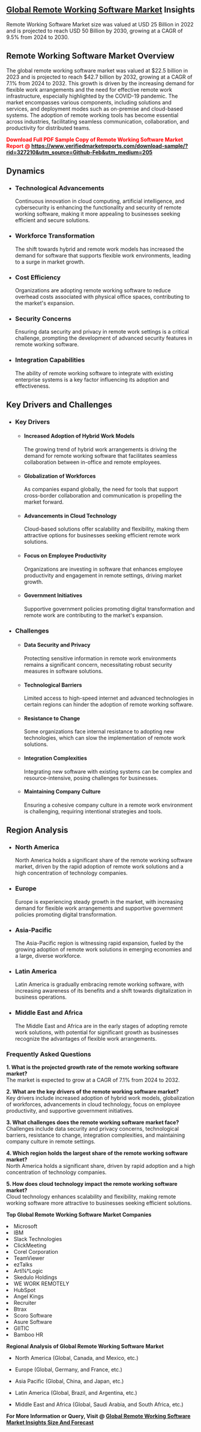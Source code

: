 <h2><a href="https://www.verifiedmarketreports.com/download-sample/?rid=327210&amp;utm_source=Github&amp;utm_medium=205" target="_blank">Global Remote Working Software Market</a> Insights</h2><p>Remote Working Software Market size was valued at USD 25 Billion in 2022 and is projected to reach USD 50 Billion by 2030, growing at a CAGR of 9.5% from 2024 to 2030.</p><p> <h2>Remote Working Software Market Overview</h2> <p>The global remote working software market was valued at $22.5 billion in 2023 and is projected to reach $42.7 billion by 2032, growing at a CAGR of 7.1% from 2024 to 2032. This growth is driven by the increasing demand for flexible work arrangements and the need for effective remote work infrastructure, especially highlighted by the COVID-19 pandemic. The market encompasses various components, including solutions and services, and deployment modes such as on-premise and cloud-based systems. The adoption of remote working tools has become essential across industries, facilitating seamless communication, collaboration, and productivity for distributed teams. </p> <p><strong><p><span class=""><span style="color: #ff0000;"><strong>Download Full PDF Sample Copy of Remote Working Software Market Report</strong> @ </span><a href="https://www.verifiedmarketreports.com/download-sample/?rid=327210&amp;utm_source=Github-Feb&amp;utm_medium=205" target="_blank">https://www.verifiedmarketreports.com/download-sample/?rid=327210&amp;utm_source=Github-Feb&amp;utm_medium=205</a></span></p></strong></p> <h2>Dynamics</h2> <ul> <li><h3>Technological Advancements</h3> <p>Continuous innovation in cloud computing, artificial intelligence, and cybersecurity is enhancing the functionality and security of remote working software, making it more appealing to businesses seeking efficient and secure solutions.</p> </li> <li><h3>Workforce Transformation</h3> <p>The shift towards hybrid and remote work models has increased the demand for software that supports flexible work environments, leading to a surge in market growth.</p> </li> <li><h3>Cost Efficiency</h3> <p>Organizations are adopting remote working software to reduce overhead costs associated with physical office spaces, contributing to the market's expansion.</p> </li> <li><h3>Security Concerns</h3> <p>Ensuring data security and privacy in remote work settings is a critical challenge, prompting the development of advanced security features in remote working software.</p> </li> <li><h3>Integration Capabilities</h3> <p>The ability of remote working software to integrate with existing enterprise systems is a key factor influencing its adoption and effectiveness.</p> </li> </ul> <h2>Key Drivers and Challenges</h2> <ul> <li><h3>Key Drivers</h3> <ul> <li><h4>Increased Adoption of Hybrid Work Models</h4> <p>The growing trend of hybrid work arrangements is driving the demand for remote working software that facilitates seamless collaboration between in-office and remote employees.</p> </li> <li><h4>Globalization of Workforces</h4> <p>As companies expand globally, the need for tools that support cross-border collaboration and communication is propelling the market forward.</p> </li> <li><h4>Advancements in Cloud Technology</h4> <p>Cloud-based solutions offer scalability and flexibility, making them attractive options for businesses seeking efficient remote work solutions.</p> </li> <li><h4>Focus on Employee Productivity</h4> <p>Organizations are investing in software that enhances employee productivity and engagement in remote settings, driving market growth.</p> </li> <li><h4>Government Initiatives</h4> <p>Supportive government policies promoting digital transformation and remote work are contributing to the market's expansion.</p> </li> </ul> </li> <li><h3>Challenges</h3> <ul> <li><h4>Data Security and Privacy</h4> <p>Protecting sensitive information in remote work environments remains a significant concern, necessitating robust security measures in software solutions.</p> </li> <li><h4>Technological Barriers</h4> <p>Limited access to high-speed internet and advanced technologies in certain regions can hinder the adoption of remote working software.</p> </li> <li><h4>Resistance to Change</h4> <p>Some organizations face internal resistance to adopting new technologies, which can slow the implementation of remote work solutions.</p> </li> <li><h4>Integration Complexities</h4> <p>Integrating new software with existing systems can be complex and resource-intensive, posing challenges for businesses.</p> </li> <li><h4>Maintaining Company Culture</h4> <p>Ensuring a cohesive company culture in a remote work environment is challenging, requiring intentional strategies and tools.</p> </li> </ul> </li> </ul> <h2>Region Analysis</h2> <ul> <li><h3>North America</h3> <p>North America holds a significant share of the remote working software market, driven by the rapid adoption of remote work solutions and a high concentration of technology companies.</p> </li> <li><h3>Europe</h3> <p>Europe is experiencing steady growth in the market, with increasing demand for flexible work arrangements and supportive government policies promoting digital transformation.</p> </li> <li><h3>Asia-Pacific</h3> <p>The Asia-Pacific region is witnessing rapid expansion, fueled by the growing adoption of remote work solutions in emerging economies and a large, diverse workforce.</p> </li> <li><h3>Latin America</h3> <p>Latin America is gradually embracing remote working software, with increasing awareness of its benefits and a shift towards digitalization in business operations.</p> </li> <li><h3>Middle East and Africa</h3> <p>The Middle East and Africa are in the early stages of adopting remote work solutions, with potential for significant growth as businesses recognize the advantages of flexible work arrangements.</p> </li> </ul> <h3>Frequently Asked Questions</h3> <p><strong>1. What is the projected growth rate of the remote working software market?</strong><br> The market is expected to grow at a CAGR of 7.1% from 2024 to 2032. </p> <p><strong>2. What are the key drivers of the remote working software market?</strong><br> Key drivers include increased adoption of hybrid work models, globalization of workforces, advancements in cloud technology, focus on employee productivity, and supportive government initiatives. </p> <p><strong>3. What challenges does the remote working software market face?</strong><br> Challenges include data security and privacy concerns, technological barriers, resistance to change, integration complexities, and maintaining company culture in remote settings. </p> <p><strong>4. Which region holds the largest share of the remote working software market?</strong><br> North America holds a significant share, driven by rapid adoption and a high concentration of technology companies. </p> <p><strong>5. How does cloud technology impact the remote working software market?</strong><br> Cloud technology enhances scalability and flexibility, making remote working software more attractive to businesses seeking efficient solutions.</p><p><strong>Top Global Remote Working Software Market Companies</strong></p><div data-test-id=""><p><li>Microsoft</li><li> IBM</li><li> Slack Technologies</li><li> ClickMeeting</li><li> Corel Corporation</li><li> TeamViewer</li><li> ezTalks</li><li> Artï¼†Logic</li><li> Skedulo Holdings</li><li> WE WORK REMOTELY</li><li> HubSpot</li><li> Angel Kings</li><li> Recruiter</li><li> Btrax</li><li> Scoro Software</li><li> Asure Software</li><li> GIITIC</li><li> Bamboo HR</li></p><div><strong>Regional Analysis of&nbsp;Global Remote Working Software Market</strong></div><ul><li dir="ltr"><p dir="ltr">North America&nbsp;(Global, Canada, and Mexico, etc.)</p></li><li dir="ltr"><p dir="ltr">Europe (Global, Germany, and France, etc.)</p></li><li dir="ltr"><p dir="ltr">Asia Pacific&nbsp;(Global, China, and Japan, etc.)</p></li><li dir="ltr"><p dir="ltr">Latin America&nbsp;(Global, Brazil, and Argentina, etc.)</p></li><li dir="ltr">Middle East and Africa&nbsp;(Global, Saudi Arabia, and South Africa, etc.)</li></ul><p><strong>For More Information or Query, Visit @&nbsp;</strong><strong><a href="https://www.verifiedmarketreports.com/product/remote-working-software-market/?utm_source=Github&amp;utm_medium=205" target="_blank">Global Remote Working Software Market Insights Size And Forecast</a></strong></p></div>
